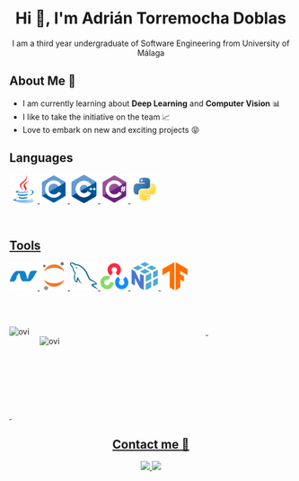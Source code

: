 <h1 align="center">Hi 👋, I'm Adrián Torremocha Doblas </h1>

<p align="center">I am a third year undergraduate of Software Engineering from University of Málaga </p>


## About Me 👀

* I am currently learning about **Deep Learning** and **Computer Vision** 📊
* I like to take the initiative on the team 📈
* Love to embark on new and exciting projects 😝


## Languages
<p align="left"> <a href="https://docs.oracle.com/javase/8/docs/technotes/guides/language/index.html" target="_blank" rel="noreferrer"> <img src="https://raw.githubusercontent.com/devicons/devicon/master/icons/java/java-original.svg" alt="java" width="50" height="50"/> <a href="https://www.cprogramming.com/" target="_blank" rel="noreferrer"> <img src="https://raw.githubusercontent.com/devicons/devicon/master/icons/c/c-original.svg" alt="c" width="50" height="50"/> <a href="https://www.cprogramming.com/" target="_blank" rel="noreferrer"> <img src="https://raw.githubusercontent.com/devicons/devicon/master/icons/cplusplus/cplusplus-original.svg" alt="cpp" width="50" height="50"/> <a href="https://learn.microsoft.com/es-es/dotnet/csharp/" target="_blank" rel="noreferrer"> <img src="https://raw.githubusercontent.com/devicons/devicon/master/icons/csharp/csharp-original.svg" alt="c" width="50" height="50"/> <a href="https://www.python.org/" target="_blank" rel="noreferrer"> <img src="https://raw.githubusercontent.com/devicons/devicon/master/icons/python/python-original.svg" alt="c" width="50" height="50"/> </p>

<br>

## Tools
<p align="left"> <a href="https://learn.microsoft.com/es-es/dotnet/framework/" target="_blank" rel="noreferrer"> <img src="https://raw.githubusercontent.com/devicons/devicon/master/icons/dot-net/dot-net-plain.svg" alt="c" width="50" height="50"/> <a href="https://jupyter.org/" target="_blank" rel="noreferrer"> <img src="https://raw.githubusercontent.com/devicons/devicon/master/icons/jupyter/jupyter-original.svg" alt="c" width="50" height="50"/><a href="https://www.mysql.com/" target="_blank" rel="noreferrer"> <img src="https://raw.githubusercontent.com/devicons/devicon/master/icons/mysql/mysql-original.svg" alt="c" width="50" height="50"/> <a href="https://opencv.org/" target="_blank" rel="noreferrer"> <img src="https://raw.githubusercontent.com/devicons/devicon/master/icons/opencv/opencv-original.svg" alt="opencv" width="50" height="50"/> <a href="https://numpy.org/" target="_blank" rel="noreferrer"> <img src="https://raw.githubusercontent.com/devicons/devicon/master/icons/numpy/numpy-original.svg" alt="c" width="50" height="50"/> <a href="https://www.tensorflow.org" target="_blank" rel="noreferrer"> <img src="https://raw.githubusercontent.com/devicons/devicon/master/icons/tensorflow/tensorflow-original.svg" alt="c" width="50" height="50"/></p>

<br><br>

<p><img align="left" src="https://github-readme-stats.vercel.app/api/top-langs?username=adriantd3&show_icons=true&locale=en&layout=compact&theme=tokyonight" alt="ovi" width="350"/></p>
<p>&nbsp;<img align="right" src="https://github-readme-stats.vercel.app/api?username=adriantd3&show_icons=true&locale=en&theme=tokyonight" alt="ovi" width="450" /></p>

<br><br><br><br><br><br><br>&nbsp;

<h2 align="center"> Contact me 🔔</h2>
<p align="center"> 
  <a href="mailto:adriantorremocha@hotmail.com">
    <img src="https://img.shields.io/badge/email-D14836?style=for-the-badge&logo=gmail&logoColor=white">
  </a>
  <a href="https://www.linkedin.com/in/adri%C3%A1n-torremocha-doblas-3b65532b2/">
    <img src="https://img.shields.io/badge/Linkedin-139bd1?style=for-the-badge&logo=linkedin&logoColor=white">
  </a>
</p>







